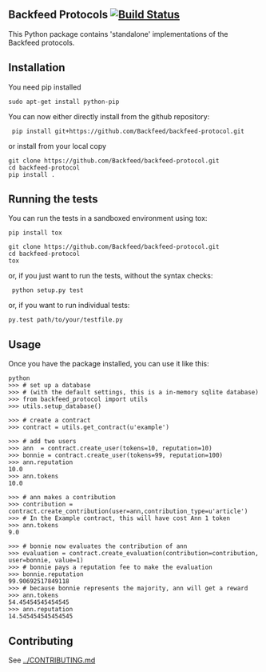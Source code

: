 Backfeed Protocols
[![Build Status](https://travis-ci.org/Backfeed/backfeed-protocol.svg?branch=master)](https://travis-ci.org/Backfeed/backfeed-protocol)
--------------------------------


This Python package contains 'standalone' implementations of the Backfeed protocols.

## Installation

You need pip installed

    sudo apt-get install python-pip

You can now either directly install from the github repository:

     pip install git+https://github.com/Backfeed/backfeed-protocol.git

or install from your local copy

    git clone https://github.com/Backfeed/backfeed-protocol.git
    cd backfeed-protocol
    pip install .

## Running the tests

You can run the tests in a sandboxed environment using tox:

    pip install tox

    git clone https://github.com/Backfeed/backfeed-protocol.git
    cd backfeed-protocol
    tox

or, if you just want to run the tests, without the syntax checks:

     python setup.py test

or, if you want to run individual tests:

    py.test path/to/your/testfile.py


##  Usage

Once you have the package installed, you can use it like this:

    python
    >>> # set up a database
    >>> # (with the default settings, this is a in-memory sqlite database)
    >>> from backfeed_protocol import utils
    >>> utils.setup_database()

    >>> # create a contract
    >>> contract = utils.get_contract(u'example')

    >>> # add two users
    >>> ann  = contract.create_user(tokens=10, reputation=10)
    >>> bonnie = contract.create_user(tokens=99, reputation=100)
    >>> ann.reputation
    10.0
    >>> ann.tokens
    10.0

    >>> # ann makes a contribution
    >>> contribution = contract.create_contribution(user=ann,contribution_type=u'article')
    >>> # In the Example contract, this will have cost Ann 1 token
    >>> ann.tokens
    9.0

    >>> # bonnie now evaluates the contribution of ann
    >>> evaluation = contract.create_evaluation(contribution=contribution, user=bonnie, value=1)
    >>> # bonnie pays a reputation fee to make the evaluation
    >>> bonnie.reputation
    99.90692517849118
    >>> # because bonnie represents the majority, ann will get a reward
    >>> ann.tokens
    54.45454545454545
    >>> ann.reputation
    14.545454545454545

## Contributing

See [../CONTRIBUTING.md](CONTRIBUTING.md)
